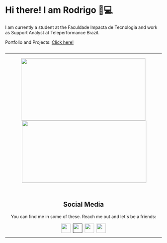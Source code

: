 <div>
  <h1>Hi there! I am Rodrigo 👋💻</h1>
  <p>
    I am currently a student at the Faculdade Impacta de Tecnologia and work as Support    Analyst at Teleperformance Brazil.
  </p>
  <p>Portfolio and Projects: <a href="https://rodrigotrindade.netlify.app">Click here!</a></p>
</div>

<div class="wrap" style="display:flex; flex-direction: column; flex-wrap: wrap; justify-content: space-around">
  <hr>
  <div clarr="cards" style="display:flex; flex-direction: row; flex-wrap: wrap; justify-content: space-around">
    <div class="most-languages">
        <a href="https://github.com/vanpyre?tab=repositories">
          <img align="left" src="https://github-readme-stats.vercel.app/api/top-langs/?username=vanpyre&layout=compact&count_private=true" width="400" height="200"/>
        </a>
    </div>
    <div class="github-stats">
        <a href="https://github-readme-stats.vercel.app/api?username=vanpyre&show_icons=true">
          <img  align="right" src="https://github-readme-stats.vercel.app/api?username=vanpyre&show_icons=true" width="400" height="200"/>
        </a>
    </div>
  </div>
  <pre align="center" style="overflow-x: hidden; background-color: transparent; color: transparent" ></pre>
  <div align="center" class="social-media" style="display:flex; flex-direction: column; flex-wrap: wrap;align-items: center;justify-content: center;align-items: center">
      <div>
        <h2  align="" style=";text-align: center; font-style: bolder; font-weight: bold;">
          Social Media
        </h2>
        <p style="text-align: center; margin-inline: 2px; font-style: bold;">
          You can find me in some of these. Reach me out and let´s be a friends:
        </p>
      </div>
    <div align="" class="media-links" style="display:flex; flex-direction: row; flex-wrap: wrap; align-items: center;justify-content: center;">
      <a href="https://www.freecodecamp.org/rodrigomacade">
        <img height="30" src="https://raw.githubusercontent.com/gist/Deftwun/e3756a8b518cbb354425/raw/6584db8babd6cbc4ecb35ed36f0d184a506b979e/free-code-camp-logo.svg">
      </a>&nbsp;&nbsp;
      <a href=""><img height="30" src="https://github.com/WaylonWalker/WaylonWalker/blob/main/icon/twitter.png?raw=true"></a>&nbsp;&nbsp;
      <a href="https://www.instagram.com/elirod.py/" >
        <img height="30" src="https://user-images.githubusercontent.com/37451620/118635309-cfe24280-b7a9-11eb-89fd-55e69345e871.png?raw=true">
      </a>&nbsp;&nbsp;
      <a href="https://www.linkedin.com/in/rodrigo-trindade-b05b73203/">
        <img height="30" src="https://github.com/WaylonWalker/WaylonWalker/blob/main/icon/linkedin.png?raw=true">
      </a>
    </div>
  </div>
  <hr>
</div>
